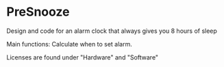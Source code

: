 # PreSnooze
Design and code for an alarm clock that always gives you 8 hours of sleep

Main functions: 
Calculate when to set alarm. 

Licenses are found under "Hardware" and "Software"
